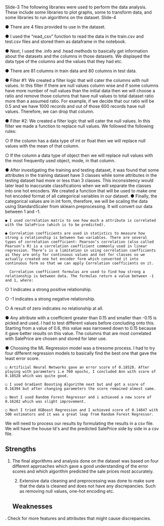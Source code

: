 Slide-3
The following libraries were used to perform the data analysis. These include some libraries to plot graphs, some to transform data, and some libraries to run algorithms on the dataset.
Slide-4
  
● There are 4 files provided to use in the dataset.
  
● I used the “read_csv” function to read the data in the train.csv and test.csv files and stored them as dataframe in the notebook.
  
● Next, I used the .info and .head methods to basically get information about the datasets and the columns in those datasets. We displayed the data type of the columns and the values that they had etc.

● There are 81 columns in train data and 80 columns in test data.

● Filter #1: We created a filter logic that will cater the columns with null values. In this filter if there are null values column wise and if some columns have more number of null values than the initial data then we will choose a ratio and remove those columns that have null values to total dataset ratio more than a assumed ratio. For example, if we decide that our ratio will be 0.5 and we have 1000 records and out of those 600 records have null values. Therefore, we can drop that column.

  ● Filter #2: We created a filter logic that will cater the null values. In this filter we made a function to replace null values. We followed the following rules:

○ If the column has a data type of int or float then we will replace null values with the mean of that column.

  ○ If the column a data type of object then we will replace null values with the most frequently used object, mode, in that column.

  ● After investigating the training and testing dataset, it was found that some attributes in the training dataset have 3 classes while some attributes in the testing dataset had more or less than 3 classes. This inconsistency would later lead to inaccurate classifications when we will separate the classes into one hot encoders. We created a function that will be used to make one hot encoded format of all categorical variables in our dataset. ● Finally, the categorical values are in int form, therefore, we will be scaling the data using StandardScaler from sklearn.preprocessing. It will convert our data between 1 and -1.

    ● I used correlation matrix to see how much a attribute is correlated with the SalePrice (which is to be predicted).

    ● Correlation coefficients are used in statistics to measure how strong a relationship is between two variables. There are several types of correlation coefficient: Pearson’s correlation (also called Pearson’s R) is a correlation coefficient commonly used in linear regression. There’s is a limitation in using correlation coefficients as they are only for continuous values and not for classes so we actually created one hot encoder form which converted it into continuous form so that we can apply Correlation coefficients on it.

      Correlation coefficient formulas are used to find how strong a relationship is between data. The formulas return a value between -1 and 1, where:

○ 1 indicates a strong positive relationship.

  ○ -1 indicates a strong negative relationship.

  ○ A result of zero indicates no relationship at all.

  ● Any attribute with a coefficient greater than 0.15 and smaller than -0.15 is picked and used. I had to test different values before concluding onto this. Starting from a value of 0.6, this value was narrowed down to 0.15 because it gave better results on this value. The columns that are most correlated with SalePrice are chosen and stored for later use.

    
● Choosing the ML Regression model was a tiresome process. I had to try four different regression models to basically find the best one that gave the least error score.

    ○ Artificial Neural Networks gave an error score of 0.18528. After playing with parameters i.e 760 epochs, I concluded Ann with score of 0.18528 which was quite good.

    ○ I used Gradient Boosting Algorithm next but and got a score of 0.16394 but after changing parameters the score remained almost same.

    ○ Next I used Random Forest Regressor and i achieved a new score of 0.16282 which was slight improvement.

    ○ Next I tried XGBoost Regression and I achieved score of 0.14847 with 500 estimators and it was a great leap from Random Forest Regressor.

We will need to process our results by formulating the results in a csv file. We will have the house Id's and the predicted SalePrice side by side in a csv file.

## Strengths

1. The final algorithms and analysis done on the dataset was based on four different approaches which gave a good understanding of the error scores and which algorithm predicted the sale prices most accurately.

    2. Extensive data cleaning and preprocessing was done to make sure that the data is cleaned and does not have any discrepancies. Such as removing null values, one-hot encoding etc.

    ## Weaknesses

. Check for more features and attributes that might cause discrepancies.
